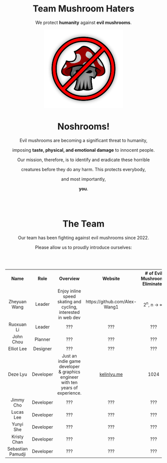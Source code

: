 <div align=center>

  <h1>Team Mushroom Haters</h1>
  <p>We protect <b>humanity</b> against <b>evil mushrooms</b>.</p>
  <img src="branding/Logo.png" alt="Logo" width=50%/>

  <h1>Noshrooms!</h1>
  <p>Evil mushrooms are becoming a significant threat to humanity,</p>
  <p>imposing <b>taste, physical, and emotional damage</b> to innocent people.</p>
  <p>Our mission, therefore, is to identify and eradicate these horrible</p>
  <p>creatures before they do any harm. This protects everybody,</p>
  <p>and most importantly,</p>
  <p><b>you</b>.</p>

  <br></br>

  <h1>The Team</h1>
  <p>Our team has been fighting against evil mushrooms since 2022.</p>
  <p>Please allow us to proudly introduce ourselves:</p>

  <br></br>

  <table>
    <tr>
      <th align=center>Name</th>
      <th align=center>Role</th>
      <th align=center>Overview</th> 
      <th align=center>Website</th>
      <th align=center># of Evil Mushrooms Eliminated</th>
    </tr>
    <tr>
      <td align=center>Zheyuan Wang</td>
      <td align=center>Leader</td>
      <td align=center>Enjoy inline speed skating and cycling, interested in web dev</td> 
      <td align=center>https://github.com/Alex-Wang1</td>
      <td align=center>2<sup>n</sup>, n -> ∞</td>
    </tr>
    <tr>
      <td align=center>Ruoxuan Li</td>
      <td align=center>Leader</td>
      <td align=center>???</td> 
      <td align=center>???</td>
      <td align=center>???</td>
    </tr>
    <tr>
      <td align=center>John Chou</td>
      <td align=center>Planner</td>
      <td align=center>???</td> 
      <td align=center>???</td>
      <td align=center>???</td>
    </tr>
    <tr>
      <td align=center>Elliot Lee</td>
      <td align=center>Designer</td>
      <td align=center>???</td> 
      <td align=center>???</td>
      <td align=center>???</td>
    </tr>
    <tr>
      <td align=center>Deze Lyu</td>
      <td align=center>Developer</td>
      <td align=center>Just an indie game developer & graphics engineer with ten years of experience.</td> 
      <td align=center><a href="https://kelinlyu.me">kelinlyu.me</a></td>
      <td align=center>1024</td>
    </tr>
    <tr>
      <td align=center>Jimmy Cho</td>
      <td align=center>Developer</td>
      <td align=center>???</td> 
      <td align=center>???</td>
      <td align=center>???</td>
    </tr>
    <tr>
      <td align=center>Lucas Lee</td>
      <td align=center>Developer</td>
      <td align=center>???</td> 
      <td align=center>???</td>
      <td align=center>???</td>
    </tr>
    <tr>
      <td align=center>Yunyi She</td>
      <td align=center>Developer</td>
      <td align=center>???</td> 
      <td align=center>???</td>
      <td align=center>???</td>
    </tr>
    <tr>
      <td align=center>Kristy Chan</td>
      <td align=center>Developer</td>
      <td align=center>???</td> 
      <td align=center>???</td>
      <td align=center>???</td>
    </tr>
    <tr>
      <td align=center>Sebastian Pamudji</td>
      <td align=center>Developer</td>
      <td align=center>???</td> 
      <td align=center>???</td>
      <td align=center>???</td>
    </tr>
  </table>

  <br></br>

</div>
